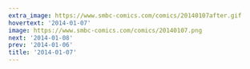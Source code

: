```yaml
---
extra_image: https://www.smbc-comics.com/comics/20140107after.gif
hovertext: '2014-01-07'
image: https://www.smbc-comics.com/comics/20140107.png
next: '2014-01-08'
prev: '2014-01-06'
title: '2014-01-07'
---
```

